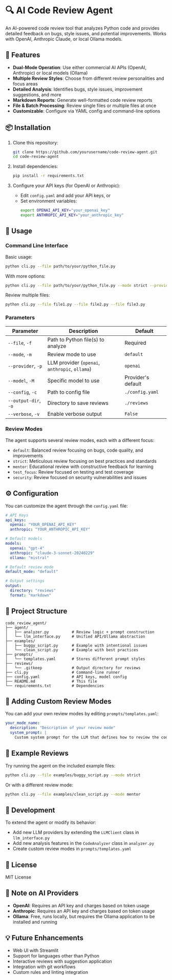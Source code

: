 # 🔍 AI Code Review Agent

An AI-powered code review tool that analyzes Python code and provides detailed feedback on bugs, style issues, and potential improvements. Works with OpenAI, Anthropic Claude, or local Ollama models.

## 🌟 Features

- **Dual-Mode Operation**: Use either commercial AI APIs (OpenAI, Anthropic) or local models (Ollama)
- **Multiple Review Styles**: Choose from different review personalities and focus areas
- **Detailed Analysis**: Identifies bugs, style issues, improvement suggestions, and more
- **Markdown Reports**: Generate well-formatted code review reports
- **File & Batch Processing**: Review single files or multiple files at once
- **Customizable**: Configure via YAML config and command-line options

## 📦 Installation

1. Clone this repository:
   ```bash
   git clone https://github.com/yourusername/code-review-agent.git
   cd code-review-agent
   ```

2. Install dependencies:
   ```bash
   pip install -r requirements.txt
   ```

3. Configure your API keys (for OpenAI or Anthropic):
   - Edit `config.yaml` and add your API keys, or
   - Set environment variables:
     ```bash
     export OPENAI_API_KEY="your_openai_key"
     export ANTHROPIC_API_KEY="your_anthropic_key"
     ```

## 🚀 Usage

### Command Line Interface

Basic usage:

```bash
python cli.py --file path/to/your/python_file.py
```

With more options:

```bash
python cli.py --file path/to/your/python_file.py --mode strict --provider openai --model gpt-4
```

Review multiple files:

```bash
python cli.py --file file1.py --file file2.py --file file3.py
```

### Parameters

| Parameter | Description | Default |
|-----------|-------------|---------|
| `--file`, `-f` | Path to Python file(s) to analyze | Required |
| `--mode`, `-m` | Review mode to use | `default` |
| `--provider`, `-p` | LLM provider (`openai`, `anthropic`, `ollama`) | `openai` |
| `--model`, `-M` | Specific model to use | Provider's default |
| `--config`, `-c` | Path to config file | `./config.yaml` |
| `--output-dir`, `-o` | Directory to save reviews | `./reviews` |
| `--verbose`, `-v` | Enable verbose output | `False` |

### Review Modes

The agent supports several review modes, each with a different focus:

- `default`: Balanced review focusing on bugs, code quality, and improvements
- `strict`: Meticulous review focusing on best practices and standards
- `mentor`: Educational review with constructive feedback for learning
- `test_focus`: Review focused on testing and test coverage
- `security`: Review focused on security vulnerabilities and issues

## ⚙️ Configuration

You can customize the agent through the `config.yaml` file:

```yaml
# API Keys
api_keys:
  openai: "YOUR_OPENAI_API_KEY"
  anthropic: "YOUR_ANTHROPIC_API_KEY"

# Default models
models:
  openai: "gpt-4"
  anthropic: "claude-3-sonnet-20240229"
  ollama: "mistral"

# Default review mode
default_mode: "default"

# Output settings
output:
  directory: "reviews"
  format: "markdown"
```

## 📁 Project Structure

```
code_review_agent/
├── agent/
│   ├── analyzer.py          # Review logic + prompt construction
│   └── llm_interface.py     # Unified API/Ollama abstraction
├── examples/
│   ├── buggy_script.py      # Example with intentional issues
│   └── clean_script.py      # Example with best practices
├── prompts/
│   └── templates.yaml       # Stores different prompt styles
├── reviews/
│   └── .gitkeep             # Output directory for reviews
├── cli.py                   # Command-line runner
├── config.yaml              # API keys, model config
├── README.md                # This file
└── requirements.txt         # Dependencies
```

## 🔄 Adding Custom Review Modes

You can add your own review modes by editing `prompts/templates.yaml`:

```yaml
your_mode_name:
  description: "Description of your review mode"
  system_prompt: |
    Custom system prompt for the LLM that defines how to review the code...
```

## 🧪 Example Reviews

Try running the agent on the included example files:

```bash
python cli.py --file examples/buggy_script.py --mode strict
```

Or with a different review mode:

```bash
python cli.py --file examples/clean_script.py --mode mentor
```

## 🔧 Development

To extend the agent or modify its behavior:

- Add new LLM providers by extending the `LLMClient` class in `llm_interface.py`
- Add new analysis features in the `CodeAnalyzer` class in `analyzer.py`
- Create custom review modes in `prompts/templates.yaml`

## 📄 License

MIT License

## 📝 Note on AI Providers

- **OpenAI**: Requires an API key and charges based on token usage
- **Anthropic**: Requires an API key and charges based on token usage
- **Ollama**: Free, runs locally, but requires the Ollama application to be installed and running

## 💡 Future Enhancements

- Web UI with Streamlit
- Support for languages other than Python
- Interactive reviews with suggestion application
- Integration with git workflows
- Custom rules and linting integration
